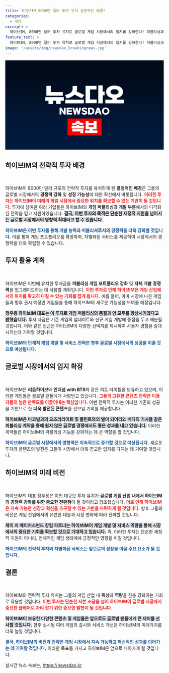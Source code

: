 ```yaml
---
title: 하이브IM 8000만 달러 투자 유치 성공적인 배경!
categories:
  - 게임
excerpt: >
  하이브IM, 8000만 달러 투자 유치로 글로벌 게임 시장에서의 입지를 강화한다! 퍼블리싱과 개발 다각화에 나서는 하이브IM의 혁신적인 비전과 차별화된 게임 전략에 주목하자!
feature_text: >
  하이브IM, 8000만 달러 투자 유치로 글로벌 게임 시장에서의 입지를 강화한다! 퍼블리싱과 개발 다각화에 나서는 하이브IM의 혁신적인 비전과 차별화된 게임 전략에 주목하자!
image: '/assets/img/newsdao_breakingnews.jpg'
---
```


<p><img src="/assets/img/newsdao_breakingnews.jpg" alt="ranknews 속보" /></p>

<h2 data-ke-size="size26">하이브IM의 전략적 투자 배경</h2>

<p data-ke-size="size16">&nbsp;</p>

<p>하이브IM이 8000만 달러 규모의 전략적 투자를 유치하게 된 <strong>결정적인 배경</strong>은 그들의 글로벌 시장에서의 <strong>경쟁력 강화</strong> 및 <strong>성장 가능성</strong>에 대한 확신에서 비롯됩니다. <b><span style="color: #ee2323;">이러한 투자는 하이브IM이 미래의 게임 시장에서 중요한 위치를 확보할 수 있는 기반이 될 것입니다.</span></b> 투자에 참여한 여러 기업들은 하이브IM의 <strong>게임 퍼블리싱과 개발 부문</strong>에서의 다각화된 전략을 믿고 지원하였습니다. <b><span style="background-color: #21538527;">결국, 이번 투자의 목적은 단순한 재정적 지원을 넘어서는 글로벌 시장에서의 영향력 확대라고 할 수 있습니다.</span></b></p>

<p><b><span style="color: #1a5490;">하이브IM은 이번 투자를 통해 개발 능력과 퍼블리셔로서의 경쟁력을 더욱 강화할 것입니다.</span></b> 이를 통해 게임 포트폴리오를 확장하며, 차별화된 서비스를 제공하여 시장에서의 경쟁력을 더욱 확립할 수 있습니다.</p>

<h2 data-ke-size="size26">투자 활용 계획</h2>

<p data-ke-size="size16">&nbsp;</p>

<p>하이브IM은 이번에 유치한 투자금을 <strong>퍼블리싱 게임 포트폴리오 강화</strong> 및 <strong>자체 개발 경쟁력</strong>을 업그레이드하는 데 사용할 계획입니다. <b><span style="color: #ee2323;">이번 투자로 인해 하이브IM은 게임 산업에서의 위치를 확고히 다질 수 있는 기회를 잡게 됩니다.</span></b> 예를 들어, 이미 시장에 나온 게임들과 향후 출시 예정인 게임들을 통해 하이브IM의 새로운 가능성을 보여줄 예정입니다. </p>

<p><b><span style="background-color: #21538527;">정우용 하이브IM 대표는 이 투자로 게임 퍼블리싱의 <strong>품질</strong>과 <strong>양</strong> 모두를 향상시키겠다고 밝혔습니다.</span></b> 투자 자금은 기존 게임의 업데이트와 신규 게임 개발에 중점을 두고 배분될 것입니다. 이와 같은 접근은 하이브IM이 다양한 선택지를 제시하여 사용자 경험을 증대시키는데 기여할 것입니다.</p>

<p><b><span style="color: #1a5490;">하이브IM의 단계적 게임 개발 및 서비스 전략은 향후 글로벌 시장에서의 성공을 이끌 것으로 예상됩니다.</span></b></p>

<h2 data-ke-size="size26">글로벌 시장에서의 입지 확장</h2>

<p data-ke-size="size16">&nbsp;</p>

<p>하이브IM은 <strong>리듬하이브</strong>와 <strong>인더섬 with BTS</strong>와 같은 히트 타이틀을 보유하고 있으며, 이러한 게임들은 글로벌 팬들에게 사랑받고 있습니다. <b><span style="color: #ee2323;">그들의 고유한 콘텐츠 전략은 이용자들의 높은 만족도를 이끌어내는 핵심입니다.</span></b> 이번 전략적 투자는 이러한 기존의 성공을 기반으로 한 <strong>더욱 발전된 콘텐츠</strong>를 선보일 기회를 제공합니다.</p>

<p><b><span style="background-color: #21538527;">하이브IM은 마코빌과의 <strong>오즈리라이트</strong> 및 플린트와의 <strong>별이 되어라2: 베다의 기사들</strong> 같은 퍼블리싱 계약을 통해 쉽지 않은 글로벌 경쟁에서도 좋은 성과를 내고 있습니다.</span></b> 이러한 계약들은 하이브IM의 퍼블리싱 기능을 강화하는 데 큰 역할을 할 것입니다. </p>

<p><b><span style="color: #1a5490;">하이브IM의 글로벌 시장에서의 영향력은 지속적으로 증가할 것으로 예상됩니다.</span></b> 새로운 투자와 콘텐츠의 발전은 그들이 시장에서 더욱 견고한 입지를 다지는 데 기여할 것입니다. </p>

<h2 data-ke-size="size26">하이브IM의 미래 비전</h2>

<p data-ke-size="size16">&nbsp;</p>

<p>하이브IM의 대표 정우용은 이번 대규모 투자 유치가 <strong>글로벌 게임 산업 내에서 하이브IM의 경쟁력 강화를 위한 중요한 전환점</strong>이 될 것이라고 강조했습니다. <b><span style="color: #ee2323;">이로 인해 하이브IM은 <strong>지속 가능한 성장</strong>과 <strong>혁신</strong>을 추구할 수 있는 기반을 마련하게 될 것입니다.</span></b> 향후 그들의 비전은 게임 산업에서의 유연한 대응과 시장 변화에 따라 진화할 것입니다.</p>

<p><b><span style="background-color: #21538527;">제이 치 메이커스펀드 창립 파트너는 하이브IM이 <strong>게임 개발 및 서비스</strong> 역량을 통해 시장에서의 <strong>중요한 기회</strong>를 확보할 것으로 기대하고 있습니다.</span></b> 즉, 이러한 투자는 단순한 재정적 지원이 아니라, 전체적인 게임 생태계에 긍정적인 영향을 미칠 것입니다.</p>

<p><b><span style="color: #1a5490;">하이브IM의 전략적 투자와 차별화된 서비스는 앞으로의 성장을 이끌 주요 요소가 될 것입니다.</span></b></p>

<h2 data-ke-size="size26">결론</h2>

<p data-ke-size="size16">&nbsp;</p>

<p>하이브IM의 전략적 투자 유치는 그들의 게임 산업 내 <strong>위상</strong>과 <strong>역량</strong>을 한층 강화하는 기회로 작용할 것입니다. <b><span style="color: #ee2323;">이번 투자는 단순한 자본 조달을 넘어 하이브IM이 글로벌 시장에서 <strong>중요한 플레어</strong>로 자리 잡기 위한 중요한 발판이 될 것입니다.</span></b></p>

<p><b><span style="background-color: #21538527;">하이브IM이 보유한 다양한 콘텐츠 및 게임들은 앞으로도 글로벌 팬들에게 큰 재미를 선사할 것입니다.</span></b> 향후 실시될 여러 게임의 출시와 서비스 개선은 하이브IM의 미래가치를 더욱 높일 것입니다. </p>

<p><b><span style="color: #1a5490;">결국, 하이브IM의 비전과 전략은 게임 시장에서 <strong>지속 가능하고 혁신적인 성과</strong>를 이어가는 데 기여할 것입니다.</span></b> 이러한 목표를 가지고 하이브IM은 앞으로 나아가게 될 것입니다.</p>
실시간 뉴스 속보는, <a href="https://newsdao.kr" rel="dofollow">https://newsdao.kr</a>



